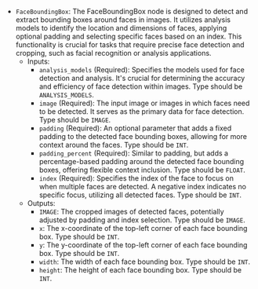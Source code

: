 - `FaceBoundingBox`: The FaceBoundingBox node is designed to detect and extract bounding boxes around faces in images. It utilizes analysis models to identify the location and dimensions of faces, applying optional padding and selecting specific faces based on an index. This functionality is crucial for tasks that require precise face detection and cropping, such as facial recognition or analysis applications.
    - Inputs:
        - `analysis_models` (Required): Specifies the models used for face detection and analysis. It's crucial for determining the accuracy and efficiency of face detection within images. Type should be `ANALYSIS_MODELS`.
        - `image` (Required): The input image or images in which faces need to be detected. It serves as the primary data for face detection. Type should be `IMAGE`.
        - `padding` (Required): An optional parameter that adds a fixed padding to the detected face bounding boxes, allowing for more context around the faces. Type should be `INT`.
        - `padding_percent` (Required): Similar to padding, but adds a percentage-based padding around the detected face bounding boxes, offering flexible context inclusion. Type should be `FLOAT`.
        - `index` (Required): Specifies the index of the face to focus on when multiple faces are detected. A negative index indicates no specific focus, utilizing all detected faces. Type should be `INT`.
    - Outputs:
        - `IMAGE`: The cropped images of detected faces, potentially adjusted by padding and index selection. Type should be `IMAGE`.
        - `x`: The x-coordinate of the top-left corner of each face bounding box. Type should be `INT`.
        - `y`: The y-coordinate of the top-left corner of each face bounding box. Type should be `INT`.
        - `width`: The width of each face bounding box. Type should be `INT`.
        - `height`: The height of each face bounding box. Type should be `INT`.
